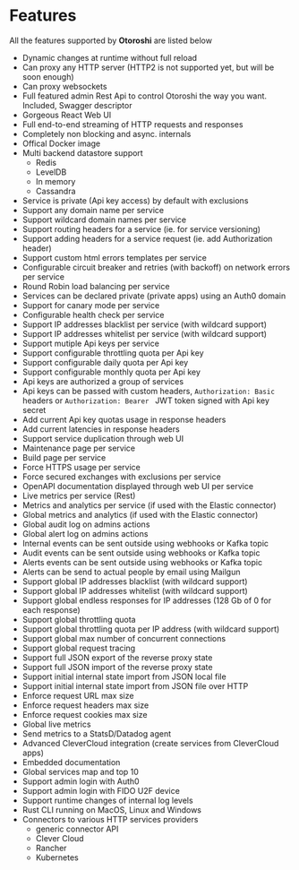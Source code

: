 # Features 

All the features supported by **Otoroshi** are listed below

* Dynamic changes at runtime without full reload 
* Can proxy any HTTP server (HTTP2 is not supported yet, but will be soon enough)
* Can proxy websockets
* Full featured admin Rest Api to control Otoroshi the way you want. Included, Swagger descriptor
* Gorgeous React Web UI
* Full end-to-end streaming of HTTP requests and responses
* Completely non blocking and async. internals
* Offical Docker image
* Multi backend datastore support
    * Redis
    * LevelDB
    * In memory
    * Cassandra
* Service is private (Api key access) by default with exclusions
* Support any domain name per service
* Support wildcard domain names per service
* Support routing headers for a service (ie. for service versioning)
* Support adding headers for a service request (ie. add Authorization header)
* Support custom html errors templates per service
* Configurable circuit breaker and retries (with backoff) on network errors per service
* Round Robin load balancing per service
* Services can be declared private (private apps) using an Auth0 domain
* Support for canary mode per service
* Configurable health check per service
* Support IP addresses blacklist per service (with wildcard support)
* Support IP addresses whitelist per service (with wildcard support)
* Support mutiple Api keys per service
* Support configurable throttling quota per Api key
* Support configurable daily quota per Api key
* Support configurable monthly quota per Api key
* Api keys are authorized a group of services 
* Api keys can be passed with custom headers, `Authorization: Basic ` headers or `Authorization: Bearer ` JWT token signed with Api key secret
* Add current Api key quotas usage in response headers
* Add current latencies in response headers
* Support service duplication through web UI
* Maintenance page per service
* Build page per service
* Force HTTPS usage per service
* Force secured exchanges with exclusions per service
* OpenAPI documentation displayed through web UI per service
* Live metrics per service (Rest)
* Metrics and analytics per service (if used with the Elastic connector)
* Global metrics and analytics (if used with the Elastic connector)
* Global audit log on admins actions
* Global alert log on admins actions
* Internal events can be sent outside using webhooks or Kafka topic
* Audit events can be sent outside using webhooks or Kafka topic
* Alerts events can be sent outside using webhooks or Kafka topic
* Alerts can be send to actual people by email using Mailgun
* Support global IP addresses blacklist (with wildcard support)
* Support global IP addresses whitelist (with wildcard support)
* Support global endless responses for IP addresses (128 Gb of 0 for each response)
* Support global throttling quota
* Support global throttling quota per IP address (with wildcard support)
* Support global max number of concurrent connections
* Support global request tracing
* Support full JSON export of the reverse proxy state
* Support full JSON import of the reverse proxy state
* Support initial internal state import from JSON local file
* Support initial internal state import from JSON file over HTTP
* Enforce request URL max size
* Enforce request headers max size
* Enforce request cookies max size
* Global live metrics
* Send metrics to a StatsD/Datadog agent
* Advanced CleverCloud integration (create services from CleverCloud apps)
* Embedded documentation
* Global services map and top 10
* Support admin login with Auth0
* Support admin login with FIDO U2F device
* Support runtime changes of internal log levels
* Rust CLI running on MacOS, Linux and Windows
* Connectors to various HTTP services providers
    * generic connector API
    * Clever Cloud
    * Rancher
    * Kubernetes
